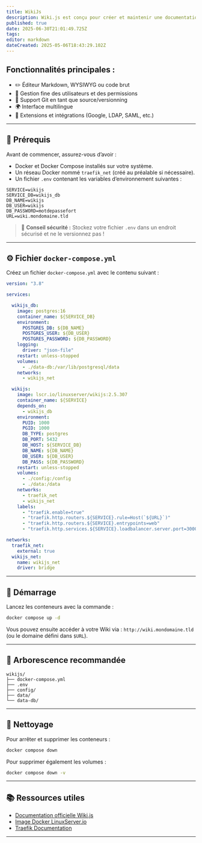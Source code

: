 ```yaml
---
title: WikiJs
description: Wiki.js est conçu pour créer et maintenir une documentation collaborative de manière simple et intuitive.
published: true
date: 2025-06-30T21:01:49.725Z
tags: 
editor: markdown
dateCreated: 2025-05-06T18:43:29.102Z
---
```


## Fonctionnalités principales :

* ✏️ Éditeur Markdown, WYSIWYG ou code brut
* 🔐 Gestion fine des utilisateurs et des permissions
* 📁 Support Git en tant que source/versionning
* 🌍 Interface multilingue
* 🧩 Extensions et intégrations (Google, LDAP, SAML, etc.)

---

## 🧾 Prérequis

Avant de commencer, assurez-vous d’avoir :

* Docker et Docker Compose installés sur votre système.
* Un réseau Docker nommé `traefik_net` (créé au préalable si nécessaire).
* Un fichier `.env` contenant les variables d’environnement suivantes :

```dotenv
SERVICE=wikijs
SERVICE_DB=wikijs_db
DB_NAME=wikijs
DB_USER=wikijs
DB_PASSWORD=motdepassefort
URL=wiki.mondomaine.tld
```

> 🔐 **Conseil sécurité :** Stockez votre fichier `.env` dans un endroit sécurisé et ne le versionnez pas !

---

## ⚙️ Fichier `docker-compose.yml`

Créez un fichier `docker-compose.yml` avec le contenu suivant :

```yaml
version: "3.8"

services:

  wikijs_db:
    image: postgres:16
    container_name: ${SERVICE_DB}
    environment:
      POSTGRES_DB: ${DB_NAME}
      POSTGRES_USER: ${DB_USER}
      POSTGRES_PASSWORD: ${DB_PASSWORD}
    logging:
      driver: "json-file"
    restart: unless-stopped
    volumes:
      - ./data-db:/var/lib/postgresql/data
    networks:
      - wikijs_net

  wikijs:
    image: lscr.io/linuxserver/wikijs:2.5.307
    container_name: ${SERVICE}
    depends_on:
      - wikijs_db
    environment:
      PUID: 1000
      PGID: 1000
      DB_TYPE: postgres
      DB_PORT: 5432
      DB_HOST: ${SERVICE_DB}
      DB_NAME: ${DB_NAME}
      DB_USER: ${DB_USER}
      DB_PASS: ${DB_PASSWORD}
    restart: unless-stopped
    volumes:
      - ./config:/config
      - ./data:/data
    networks:
      - traefik_net
      - wikijs_net
    labels:
      - "traefik.enable=true"
      - "traefik.http.routers.${SERVICE}.rule=Host(`${URL}`)"
      - "traefik.http.routers.${SERVICE}.entrypoints=web"
      - "traefik.http.services.${SERVICE}.loadbalancer.server.port=3000"

networks:
  traefik_net:
    external: true
  wikijs_net:
    name: wikijs_net
    driver: bridge
```

---

## 🚀 Démarrage

Lancez les conteneurs avec la commande :

```bash
docker compose up -d
```

Vous pouvez ensuite accéder à votre Wiki via :
`http://wiki.mondomaine.tld` (ou le domaine défini dans `$URL`).

---

## 📁 Arborescence recommandée

```
wikijs/
├── docker-compose.yml
├── .env
├── config/
├── data/
└── data-db/
```

---

## 🧼 Nettoyage

Pour arrêter et supprimer les conteneurs :

```bash
docker compose down
```

Pour supprimer également les volumes :

```bash
docker compose down -v
```

---

## 📚 Ressources utiles

* [Documentation officielle Wiki.js](https://docs.requarks.io/)
* [Image Docker LinuxServer.io](https://hub.docker.com/r/linuxserver/wikijs)
* [Traefik Documentation](https://doc.traefik.io/traefik/)

---
